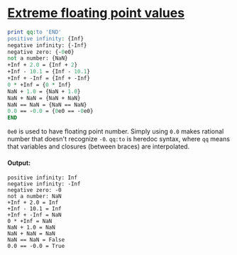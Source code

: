 [1]: http://rosettacode.org/wiki/Extreme_floating_point_values

# [Extreme floating point values][1]

```perl
print qq:to 'END'
positive infinity: {Inf}
negative infinity: {-Inf}
negative zero: {-0e0}
not a number: {NaN}
+Inf + 2.0 = {Inf + 2}
+Inf - 10.1 = {Inf - 10.1}
+Inf + -Inf = {Inf + -Inf}
0 * +Inf = {0 * Inf}
NaN + 1.0 = {NaN + 1.0}
NaN + NaN = {NaN + NaN}
NaN == NaN = {NaN == NaN}
0.0 == -0.0 = {0e0 == -0e0}
END
```


`0e0` is used to have floating point number.
Simply using `0.0` makes rational number that doesn't recognize `-0`.
`qq:to` is heredoc syntax, where `qq` means
that variables and closures (between braces) are interpolated.


#### Output:
```
positive infinity: Inf
negative infinity: -Inf
negative zero: -0
not a number: NaN
+Inf + 2.0 = Inf
+Inf - 10.1 = Inf
+Inf + -Inf = NaN
0 * +Inf = NaN
NaN + 1.0 = NaN
NaN + NaN = NaN
NaN == NaN = False
0.0 == -0.0 = True
```